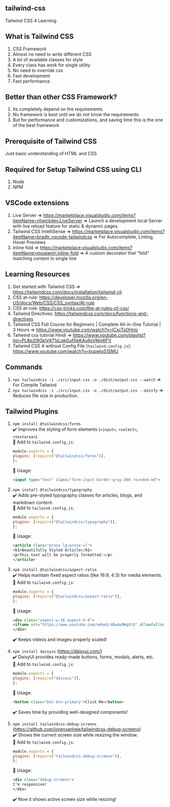 ## tailwind-css
Tailwind CSS 4 Learning

## What is Tailwind CSS
1) CSS Framework
2) Almost no need to write different CSS
3) A lot of available classes for style
4) Every class has work for single utility
5) No need to override css
6) Fast development
7) Fast performance

## Better than other CSS Framework?
1) Its completely depend on the requirements
2) No framework is best until we do not know the requirements
3) But for performance and customizations, and saving time this is the one of the best framework

## Prerequisite of Tailwind CSS
Just basic understanding of HTML and CSS

## Required for Setup Tailwind CSS using CLI
1) Node
2) NPM

## VSCode extensions
1) Live Server => https://marketplace.visualstudio.com/items?itemName=ritwickdey.LiveServer
=> Launch a development local Server with live reload feature for static & dynamic pages.
2) Tailwind CSS IntelliSense => https://marketplace.visualstudio.com/items?itemName=bradlc.vscode-tailwindcss
=> For Autocomplete, Linting, Hover Previews
3) Inline fold => https://marketplace.visualstudio.com/items?itemName=moalamri.inline-fold
=> A custom decorator that "fold" matching content in single line

## Learning Resources
1) Get started with Tailwind CSS => https://tailwindcss.com/docs/installation/tailwind-cli
2) CSS at-rule: https://developer.mozilla.org/en-US/docs/Web/CSS/CSS_syntax/At-rule
3) CSS at-rule: https://css-tricks.com/the-at-rules-of-css/
4) Tailwind Directives: https://tailwindcss.com/docs/functions-and-directives
5) Tailwind CSS Full Course for Beginners | Complete All-in-One Tutorial | 3 Hours =>  https://www.youtube.com/watch?v=lCxcTsOHrjo
6) Tailwind css tutorial Hindi => https://www.youtube.com/playlist?list=PL8p2I9GklV471sLqkGuf0eKAu9sVNmKFV
7) Tailwind CSS 4 without Config File (`tailwind.config.js`): https://www.youtube.com/watch?v=bupetqS1SMU


## Commands
1) `npx tailwindcss -i ./src/input.css -o ./dist/output.css --watch`
=> For Compile Tailwind
2) `npx tailwindcss -i ./src/input.css -o ./dist/output.css --minify`
=> Reduces file size in production.

## Tailwind Plugins
1) `npm install @tailwindcss/forms`  
✔️ Improves the styling of form elements (`<input>`, `<select>`, `<textarea>`).  
    🔹 Add to `tailwind.config.js`:

    ```javascript
    module.exports = {
    plugins: [require("@tailwindcss/forms")],
    };
    ```

    🔹 Usage:

    ```html
    <input type="text" class="form-input border-gray-300 rounded-md">
    ```

2) `npm install @tailwindcss/typography`  
✔️ Adds pre-styled typography classes for articles, blogs, and markdown content.  
   🔹 Add to `tailwind.config.js`:

    ```javascript
    module.exports = {
    plugins: [require("@tailwindcss/typography")],
    };
    ```

   🔹 Usage:

    ```html
    <article class="prose lg:prose-xl">
    <h1>Beautifully Styled Article</h1>
    <p>This text will be properly formatted.</p>
    </article>
    ```

3) `npm install @tailwindcss/aspect-ratio`  
✔️ Helps maintain fixed aspect ratios (like 16:9, 4:3) for media elements.  
    🔹 Add to `tailwind.config.js`:

    ```javascript
    module.exports = {
    plugins: [require("@tailwindcss/aspect-ratio")],
    };
    ```

    🔹 Usage:
    ```html
    <div class="aspect-w-16 aspect-h-9">
    <iframe src="https://www.youtube.com/embed/dQw4w9WgXcQ" allowfullscreen></iframe>
    </div>
    ```

    ✔️ Keeps videos and images properly scaled!

4) `npm install daisyui` (https://daisyui.com/)  
✔️ DaisyUI provides ready-made buttons, forms, modals, alerts, etc.  
    🔹 Add to ``tailwind.config.js``:

    ```javascript
    module.exports = {
    plugins: [require("daisyui")],
    };
    ```

    🔹 Usage:
    ```html
    <button class="btn btn-primary">Click Me</button>
    ```

    ✔️ Saves time by providing well-designed components!

5) `npm install tailwindcss-debug-screens` (https://github.com/jorenvanhee/tailwindcss-debug-screens)  
✔️ Shows the current screen size while resizing the window.  
    🔹 Add to `tailwind.config.js`:

    ```javascript
    module.exports = {
    plugins: [require("tailwindcss-debug-screens")],
    };
    ```

    🔹 Usage:
    ```html
    <div class="debug-screens">
    I'm responsive!
    </div>
    ```

    ✔️ Now it shows active screen size while resizing!